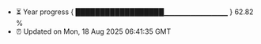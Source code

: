- ⏳ Year progress { ██████████████████▁▁▁▁▁▁▁▁▁▁▁▁ } 62.82 %
- ⏰ Updated on Mon, 18 Aug 2025 06:41:35 GMT

